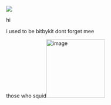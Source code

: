 ![](https://komarev.com/ghpvc/?username=wandering-eye&style=for-the-badge)


hi 

i used to be bitbykit dont forget mee

those who squid<img width="160" alt="image" src="https://github.com/user-attachments/assets/5bfd7b2a-e95a-44e4-9a23-6014c799b4fd" />

